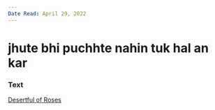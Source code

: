 ```yaml
---
Date Read: April 29, 2022
---
```


# jhute bhi puchhte nahin tuk hal an kar

### Text
[Desertful of Roses](http://www.columbia.edu/itc/mealac/pritchett/00garden/02c/0226/index_0226.html)

